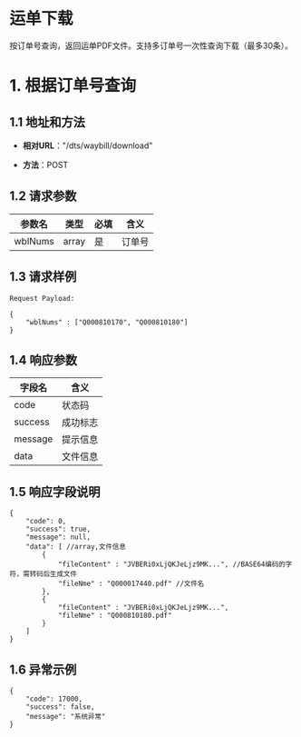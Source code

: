# 运单下载 #

按订单号查询，返回运单PDF文件。支持多订单号一次性查询下载（最多30条）。


# 1. 根据订单号查询 #

## 1.1 地址和方法 ##

* **相对URL**："/dts/waybill/download"

* **方法**：POST

## 1.2 请求参数 ##
参数名 | 类型 | 必填 | 含义 
-----|-----|-----|-----
wblNums | array | 是 | 订单号 

## 1.3 请求样例 ##
```
Request Payload:

{
	"wblNums" : ["Q000810170", "Q000810180"]
}
```

## 1.4 响应参数 ##

字段名 |含义
-----|-----
code | 状态码
success | 成功标志
message | 提示信息
data | 文件信息


## 1.5 响应字段说明 ##
```
{
    "code": 0,
    "success": true,
	"message": null,
    "data": [ //array,文件信息
		{
			"fileContent" : "JVBERi0xLjQKJeLjz9MK...", //BASE64编码的字符，需转码后生成文件
			"fileNme" : "Q000017440.pdf" //文件名
		},
		{
			"fileContent" : "JVBERi0xLjQKJeLjz9MK...",
			"fileNme" : "Q000810180.pdf"
		}
	]
}
```
## 1.6 异常示例 ##


```
{
    "code": 17000,
    "success": false,
    "message": "系统异常"
}
```
